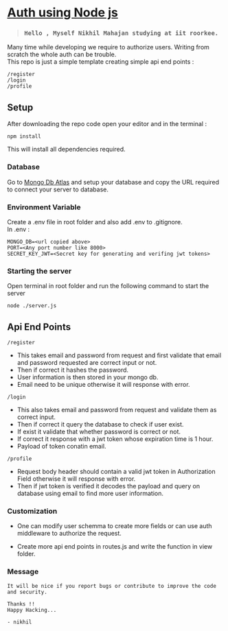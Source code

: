 # [Auth using Node js](https://github.com/nik-55/auth-using-nodejs.git)

> ### `Hello , Myself Nikhil Mahajan studying at iit roorkee.`

Many time while developing we require to authorize users. Writing from scratch the whole auth can be trouble.  
This repo is just a simple template creating simple api end points :

```
/register
/login
/profile
```

## Setup

After downloading the repo code open your editor and in the terminal :

```
npm install
```

This will install all dependencies required.

### Database

Go to [Mongo Db Atlas]("https://www.mongodb.com/atlas") and setup your database and copy the URL required to connect your server to database.

### Environment Variable

Create a .env file in root folder and also add .env to .gitignore.  
In .env :

```
MONGO_DB=<url copied above>
PORT=<Any port number like 8000>
SECRET_KEY_JWT=<Secret key for generating and verifing jwt tokens>
```

### Starting the server

Open terminal in root folder and run the following command to start the server

```
node ./server.js
```

## Api End Points

```
/register
```

- This takes email and password from request and first validate that email and password requested are correct input or not.
- Then if correct it hashes the password.
- User information is then stored in your mongo db.
- Email need to be unique otherwise it will response with error.

```
/login
```

- This also takes email and password from request and validate them as correct input.
- Then if correct it query the database to check if user exist.
- If exist it validate that whether password is correct or not.
- If correct it response with a jwt token whose expiration time is 1 hour.
- Payload of token conatin email.

```
/profile
```

- Request body header should contain a valid jwt token in Authorization Field otherwise it will response with error.
- Then if jwt token is verified it decodes the payload and query on database using email to find more user information.

### Customization

- One can modify user schemma to create more fields or can use auth middleware to authorize the request.

- Create more api end points in routes.js
  and write the function in view folder.

### Message

```
It will be nice if you report bugs or contribute to improve the code and security.

Thanks !!
Happy Hacking...

- nikhil
```
